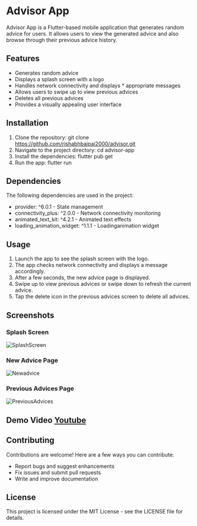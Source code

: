 # Advisor App
Advisor App is a Flutter-based mobile application that generates random advice for users. It allows users to view the generated advice and also browse through their previous advice history.

## Features
* Generates random advice
* Displays a splash screen with a logo
* Handles network connectivity and displays * appropriate messages
* Allows users to swipe up to view previous advices
* Deletes all previous advices
* Provides a visually appealing user interface
## Installation
1. Clone the repository: git clone https://github.com/rishabhbajpai2000/advisor.git
2. Navigate to the project directory: cd advisor-app
3. Install the dependencies: flutter pub get
4. Run the app: flutter run

## Dependencies
The following dependencies are used in the project:

* provider: ^6.0.1 - State management
* connectivity_plus: ^2.0.0 - Network connectivity monitoring
* animated_text_kit: ^4.2.1 - Animated text effects
* loading_animation_widget: ^1.1.1 - Loadinganimation widget
## Usage
1. Launch the app to see the splash screen with the logo.
2. The app checks network connectivity and displays a message accordingly.
3. After a few seconds, the new advice page is displayed.
4. Swipe up to view previous advices or swipe down to refresh the current advice.
5. Tap the delete icon in the previous advices screen to delete all advices.
## Screenshots
### Splash Screen
![SplashScreen](https://github.com/rishabhbajpai2000/Advisor/assets/64163517/c154fa1c-11ba-4b68-8dc4-2dde6d956b22)
### New Advice Page
![Newadvice](https://github.com/rishabhbajpai2000/Advisor/assets/64163517/b0e69ce4-beb6-42e8-83ea-fc25f931e6a4)
### Previous Advices Page
![PreviousAdvices](https://github.com/rishabhbajpai2000/Advisor/assets/64163517/a29c9ef5-9e44-48d9-93ac-15c006498647)

## Demo Video [Youtube](https://www.youtube.com/watch?v=Jp4krB0mzD4)

## Contributing
Contributions are welcome! Here are a few ways you can contribute:

* Report bugs and suggest enhancements
* Fix issues and submit pull requests
* Write and improve documentation
## License
This project is licensed under the MIT License - see the LICENSE file for details.
